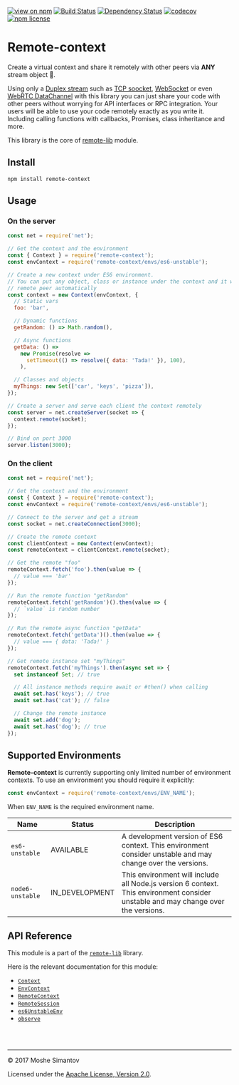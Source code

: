 [![view on npm](http://img.shields.io/npm/v/remote-context.svg)](https://www.npmjs.org/package/remote-context)
[![Build Status](https://travis-ci.org/remotelib/remote-lib.svg?branch=master)](https://travis-ci.org/remotelib/remote-lib)
[![Dependency Status](https://david-dm.org/remotelib/remote-lib.svg?path=packages/remote-context)](https://david-dm.org/remotelib/remote-lib?path=packages/remote-context)
[![codecov](https://codecov.io/gh/remotelib/remote-lib/branch/master/graph/badge.svg)](https://codecov.io/gh/remotelib/remote-lib)
[![npm license](https://img.shields.io/npm/l/remote-context.svg)](LICENSE)

# Remote-context
Create a virtual context and share it remotely with other peers via **ANY** stream object 💫.

Using only a [Duplex stream](https://nodejs.org/api/stream.html#stream_class_stream_duplex) such as 
[TCP soocket](https://nodejs.org/api/net.html#net_net_createconnection_options_connectlistener), 
[WebSocket](https://www.npmj.com/package/websocket-stream) or even 
[WebRTC DataChannel](https://www.npmjs.com/package/simple-peer) with this library you can just share
your code with other peers without worrying for API interfaces or RPC integration. Your users 
will be able to use your code remotely exactly as you write it. Including calling functions with 
callbacks, Promises, class inheritance and more.

This library is the core of [remote-lib](https://www.npmjs.org/package/remote-lib) module.

## Install
```
npm install remote-context
```

## Usage
### On the server
```js
const net = require('net');

// Get the context and the environment
const { Context } = require('remote-context');
const envContext = require('remote-context/envs/es6-unstable');

// Create a new context under ES6 environment.
// You can put any object, class or instance under the context and it will be proxied to the
// remote peer automatically
const context = new Context(envContext, {
  // Static vars
  foo: 'bar',

  // Dynamic functions
  getRandom: () => Math.random(),

  // Async functions
  getData: () =>
    new Promise(resolve =>
      setTimeout(() => resolve({ data: 'Tada!' }), 100),
    ),

  // Classes and objects
  myThings: new Set(['car', 'keys', 'pizza']),
});

// Create a server and serve each client the context remotely
const server = net.createServer(socket => {
  context.remote(socket);
});

// Bind on port 3000
server.listen(3000);
```

### On the client
```js
const net = require('net');

// Get the context and the environment
const { Context } = require('remote-context');
const envContext = require('remote-context/envs/es6-unstable');

// Connect to the server and get a stream
const socket = net.createConnection(3000);

// Create the remote context
const clientContext = new Context(envContext);
const remoteContext = clientContext.remote(socket);

// Get the remote "foo"
remoteContext.fetch('foo').then(value => {
  // value === 'bar'
});

// Run the remote function "getRandom"
remoteContext.fetch('getRandom')().then(value => {
  // `value` is random number
});

// Run the remote async function "getData"
remoteContext.fetch('getData')().then(value => {
  // value === { data: 'Tada!' }
});

// Get remote instance set "myThings"
remoteContext.fetch('myThings').then(async set => {
  set instanceof Set; // true

  // All instance methods require await or #then() when calling
  await set.has('keys'); // true
  await set.has('cat'); // false

  // Change the remote instance
  await set.add('dog');
  await set.has('dog'); // true
});
```

## Supported Environments

**Remote-context** is currently supporting only limited number of environment contexts.
To use an environment you should require it explicitly:

```js
const envContext = require('remote-context/envs/ENV_NAME');
```

When `ENV_NAME` is the required environment name.

Name | Status | Description
--- | --- | ---
`es6-unstable` | AVAILABLE | A development version of ES6 context. This environment consider unstable and may change over the versions.
`node6-unstable` | IN_DEVELOPMENT | This environment will include all Node.js version 6 context. This environment consider unstable and may change over the versions.


## API Reference

This module is a part of the [`remote-lib`](https://github.com/remotelib/remote-lib) library.

Here is the relevant documentation for this module:

- [`Context`](https://remotelib.github.io/remote-lib/class/packages/remote-context/src/Context.js~Context.html)
- [`EnvContext`](https://remotelib.github.io/remote-lib/class/packages/remote-context/src/EnvContext.js~EnvContext.html)
- [`RemoteContext`](https://remotelib.github.io/remote-lib/class/packages/remote-context/src/RemoteContext.js~RemoteContext.html)
- [`RemoteSession`](https://remotelib.github.io/remote-lib/class/packages/remote-context/src/RemoteSession.js~RemoteSession.html)
- [`es6UnstableEnv`](https://remotelib.github.io/remote-lib/typedef/index.html#static-typedef-es6UnstableEnv)
- [`observe`](https://remotelib.github.io/remote-lib/class/packages/remote-context/src/RemoteValue.js~RemoteValue.html#static-method-observe)

<br />
<br />

* * *

&copy; 2017 Moshe Simantov

Licensed under the [Apache License, Version 2.0](LICENSE).
